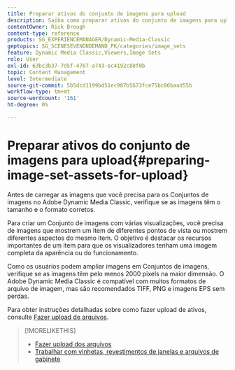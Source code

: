 ```yaml
---
title: Preparar ativos do conjunto de imagens para upload
description: Saiba como preparar ativos do conjunto de imagens para upload no Adobe Dynamic Media Classic.
contentOwner: Rick Brough
content-type: reference
products: SG_EXPERIENCEMANAGER/Dynamic-Media-Classic
geptopics: SG_SCENESEVENONDEMAND_PK/categories/image_sets
feature: Dynamic Media Classic,Viewers,Image Sets
role: User
exl-id: 63bc3b37-7d5f-4707-a743-ec4192c88f0b
topic: Content Management
level: Intermediate
source-git-commit: 5b5dcd1199bd51ec987b5673fce75bc86baad55b
workflow-type: tm+mt
source-wordcount: '161'
ht-degree: 0%

---
```


# Preparar ativos do conjunto de imagens para upload{#preparing-image-set-assets-for-upload}

Antes de carregar as imagens que você precisa para os Conjuntos de imagens no Adobe Dynamic Media Classic, verifique se as imagens têm o tamanho e o formato corretos.

Para criar um Conjunto de imagens com várias visualizações, você precisa de imagens que mostrem um item de diferentes pontos de vista ou mostrem diferentes aspectos do mesmo item. O objetivo é destacar os recursos importantes de um item para que os visualizadores tenham uma imagem completa da aparência ou do funcionamento.

Como os usuários podem ampliar imagens em Conjuntos de imagens, verifique se as imagens têm pelo menos 2000 pixels na maior dimensão. O Adobe Dynamic Media Classic é compatível com muitos formatos de arquivo de imagem, mas são recomendados TIFF, PNG e imagens EPS sem perdas.

Para obter instruções detalhadas sobre como fazer upload de ativos, consulte [Fazer upload de arquivos](uploading-files.md#uploading_files).

>[!MORELIKETHIS]
>
>* [Fazer upload dos arquivos](uploading-files.md#uploading_your_files)
>* [Trabalhar com vinhetas, revestimentos de janelas e arquivos de gabinete](vignette-window-covering-cabinet-files.md#working_with_vignette_window_covering_and_cabinet_files)

